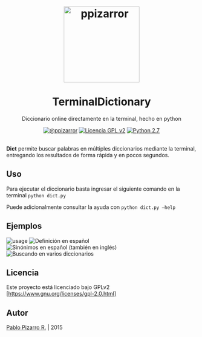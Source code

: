 <h1 align="center">
  <img alt="ppizarror" src="http://ppizarror.com/resources/other/python.png" width="200px" height="200px" />
  <br /><br />
  TerminalDictionary</h1>
<p align="center">Diccionario online directamente en la terminal, hecho en python</p>
<div align="center"><a href="http://ppizarror.com"><img alt="@ppizarror" src="http://ppizarror.com/badges/autor.svg" /></a>
<a href="https://www.gnu.org/licenses/gpl-2.0.html/"><img alt="Licencia GPL v2" src="http://ppizarror.com/badges/licenciagpl2.svg" /></a>
<a href="https://www.python.org/downloads/"><img alt="Python 2.7" src="http://ppizarror.com/badges/python27.svg" /></a>
</div><br />

**Dict** permite buscar palabras en múltiples diccionarios mediante la terminal, entregando los resultados de forma rápida y en pocos segundos.

## Uso
Para ejecutar el diccionario basta ingresar el siguiente comando en la terminal ```python dict.py```

Puede adicionalmente consultar la ayuda con ```python dict.py —help```

## Ejemplos

![usage][image-1]
![Definición en español][image-2]
![Sinónimos en español (también en inglés)][image-3]
![Buscando en varios diccionarios][image-4]

## Licencia
Este proyecto está licenciado bajo GPLv2 [https://www.gnu.org/licenses/gpl-2.0.html]

[image-1]: http://ppizarror.com/resources/images/dict/uso.png "Uso del script"
[image-2]: http://ppizarror.com/resources/images/dict/espanol.png "Español"
[image-3]: http://ppizarror.com/resources/images/dict/sinonimos.png "Sinónimos"
[image-4]: http://ppizarror.com/resources/images/dict/extenso.png "Busqueda en varios diccionarios"

## Autor
<a href="http://ppizarror.com" title="ppizarror">Pablo Pizarro R.</a> | 2015
